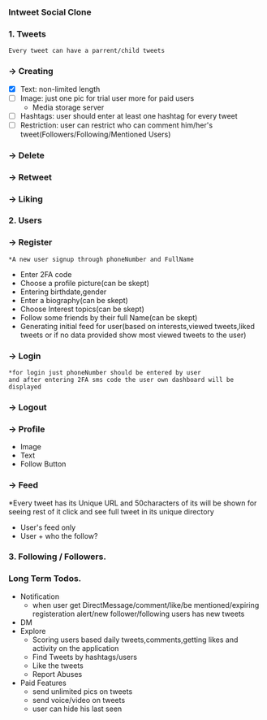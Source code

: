 ### Intweet Social Clone

### 1. Tweets
    Every tweet can have a parrent/child tweets
### -> Creating

  - [x] Text: non-limited length
  - [ ] Image: just one pic for trial user more for paid users 
    - Media storage server
  - [ ] Hashtags: user should enter at least one hashtag for every tweet
  - [ ] Restriction: user can restrict who can comment him/her's tweet(Followers/Following/Mentioned Users)
### -> Delete
### -> Retweet
### -> Liking

### 2. Users

### -> Register 
    *A new user signup through phoneNumber and FullName
  - Enter 2FA code
  - Choose a profile picture(can be skept)
  - Entering birthdate,gender
  - Enter a biography(can be skept)
  - Choose Interest topics(can be skept)
  - Follow some friends by their full Name(can be skept)
  - Generating initial feed for user(based on interests,viewed tweets,liked tweets or if no data provided show most viewed tweets to the user)

### -> Login
 
    *for login just phoneNumber should be entered by user
    and after entering 2FA sms code the user own dashboard will be displayed

### -> Logout
### -> Profile
  - Image
  - Text
  - Follow Button
  
### -> Feed
  *Every tweet has its Unique URL and 50characters of its will be shown for seeing rest of it click and see full tweet in its unique directory
  - User's feed only
  - User + who the follow?


### 3. Following / Followers. 

### Long Term Todos. 
- Notification
  - when user get DirectMessage/comment/like/be mentioned/expiring registeration alert/new follower/following users has new tweets
- DM
- Explore 
  - Scoring users based daily tweets,comments,getting likes and activity on the application
  - Find Tweets by hashtags/users
  - Like the tweets
  - Report Abuses
- Paid Features
  - send unlimited  pics on tweets
  - send voice/video on tweets
  - user can hide his last seen 
